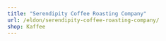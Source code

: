 ```yaml
---
title: "Serendipity Coffee Roasting Company"
url: /eldon/serendipity-coffee-roasting-company/
shop: Kaffee
---
```

